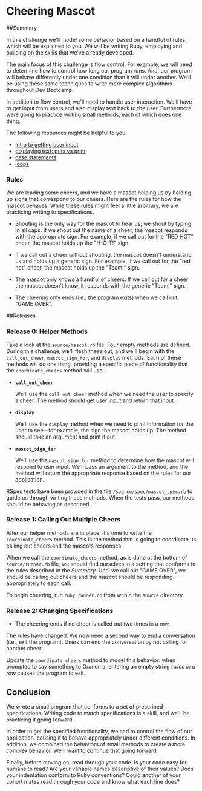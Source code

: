 # Cheering Mascot

##Summary

In this challenge we'll model some behavior based on a handful of rules, which will be explained to you.  We will be writing Ruby, employing and building on the skills that we've already developed.

The main focus of this challenge is flow control.  For example, we will need to determine how to control how long our program runs.  And, our program will behave differently under one condition than it will under another.  We'll be using these same techniques to write more complex algorithms throughout Dev Bootcamp.

In addition to flow control, we'll need to handle user interaction.  We'll have to get input from users and also display text back to the user.  Furthermore were going to practice writing small methods, each of which does one thing.

The following resources might be helpful to you.

- [intro to getting user input](http://ruby-doc.org/docs/Tutorial/part_02/user_input.html)
- [displaying text: puts vs print](http://www.codecademy.com/glossary/ruby/puts-vs-print)
- [case statements](http://www.skorks.com/2009/08/how-a-ruby-case-statement-works-and-what-you-can-do-with-it/)
- [loops](http://www.tutorialspoint.com/ruby/ruby_loops.htm)


### Rules
We are leading some cheers, and we have a mascot helping us by holding up signs that correspond to our cheers.  Here are the rules for how the mascot behaves.  While these rules might feel a little arbitrary, we are practicing writing to specifications.


- Shouting is the only way for the mascot to hear us; we shout by typing in all caps.  If we shout out the name of a cheer, the mascot responds with the appropriate sign.  For example, if we call out for the "RED HOT" cheer, the mascot holds up the "H-O-T!" sign.

- If we call out a cheer without shouting, the mascot doesn't understand us and holds up a generic sign.  For example, if we call out for the "red hot" cheer, the mascot holds up the "Team!" sign.
  
- The mascot only knows a handful of cheers.  If we call out for a cheer the mascot doesn't know, it responds with the generic "Team!" sign.

-  The cheering only ends (i.e., the program exits) when we call out, "GAME OVER".


##Releases

### Release 0: Helper Methods

Take a look at the `source/mascot.rb` file.  Four empty methods are defined.  During this challenge, we'll flesh these out, and we'll begin with the `call_out_cheer`, `mascot_sign_for`, and `display` methods.  Each of these methods will do one thing, providing a specific piece of functionality that the `coordinate_cheers` method will use.

- **`call_out_cheer`**

  We'll use the `call_out_cheer` method when we need the user to specify a cheer.  The method should get user input and return that input.

- **`display`**

  We'll use the `display` method when we need to print information for the user to see—for example, the sign the mascot holds up.  The method should take an argument and print it out.

- **`mascot_sign_for`**

  We'll use the `mascot_sign_for` method to determine how the mascot will respond to user input.  We'll pass an argument to the method, and the method will return the appropriate response based on the rules for our application.

RSpec tests have been provided in the file `/source/spec/mascot_spec.rb` to guide us through writing these methods.  When the tests pass, our methods should be behaving as described.


### Release 1: Calling Out Multiple Cheers

After our helper methods are in place, it's time to write the `coordinate_cheers` method.  This is the method that is going to coordinate us calling out cheers and the mascots responses.

When we call the `coordinate_cheers` method, as is done at the bottom of `source/runner.rb` file, we should find ourselves in a setting that conforms to the rules described in the *Summary*.  Until we call out "GAME OVER", we should be calling out cheers and the mascot should be responding appropriately to each call.

To begin cheering, run `ruby runner.rb` from within the `source` directory.


### Release 2: Changing Specifications

- The cheering ends if no cheer is called out two times in a row.

The rules have changed.  We now need a second way to end a conversation (i.e., exit the program).  Users can end the conversation by not calling for another cheer.

Update the `coordinate_cheers` method to model this behavior: when prompted to say something to Grandma, entering an empty string *twice in a row* causes the program to exit.


## Conclusion

We wrote a small program that conforms to a set of prescribed specifications.  Writing code to match specifications is a skill, and we'll be practicing it going forward.

In order to get the specified functionality, we had to control the flow of our application, causing it to behave appropriately under different conditions.  In addition, we combined the behaviors of small methods to create a more complex behavior.  We'll want to continue that going forward.

Finally, before moving on, read through your code.  Is your code easy for humans to read?  Are your variable names descriptive of their values?  Does your indentation conform to Ruby conventions?  Could another of your cohort mates read through your code and know what each line does?

